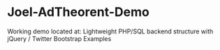 Joel-AdTheorent-Demo
====================
Working demo located at: 
Lightweight PHP/SQL backend structure with jQuery / Twitter Bootstrap Examples
